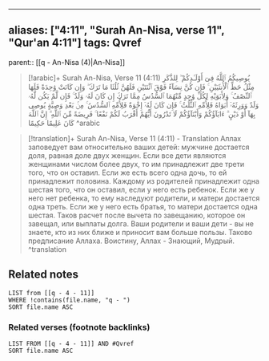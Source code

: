 
---
aliases: ["4:11", "Surah An-Nisa, verse 11", "Qur'an 4:11"]
tags: Qvref
---

parent:: [[q - An-Nisa (4)|An-Nisa]]

> [!arabic]+ Surah An-Nisa, Verse 11 (4:11)
> <span class="quran-arabic">يُوصِيكُمُ ٱللَّهُ فِىٓ أَوْلَـٰدِكُمْ ۖ لِلذَّكَرِ مِثْلُ حَظِّ ٱلْأُنثَيَيْنِ ۚ فَإِن كُنَّ نِسَآءً فَوْقَ ٱثْنَتَيْنِ فَلَهُنَّ ثُلُثَا مَا تَرَكَ ۖ وَإِن كَانَتْ وَٰحِدَةً فَلَهَا ٱلنِّصْفُ ۚ وَلِأَبَوَيْهِ لِكُلِّ وَٰحِدٍ مِّنْهُمَا ٱلسُّدُسُ مِمَّا تَرَكَ إِن كَانَ لَهُۥ وَلَدٌ ۚ فَإِن لَّمْ يَكُن لَّهُۥ وَلَدٌ وَوَرِثَهُۥٓ أَبَوَاهُ فَلِأُمِّهِ ٱلثُّلُثُ ۚ فَإِن كَانَ لَهُۥٓ إِخْوَةٌ فَلِأُمِّهِ ٱلسُّدُسُ ۚ مِنۢ بَعْدِ وَصِيَّةٍ يُوصِى بِهَآ أَوْ دَيْنٍ ۗ ءَابَآؤُكُمْ وَأَبْنَآؤُكُمْ لَا تَدْرُونَ أَيُّهُمْ أَقْرَبُ لَكُمْ نَفْعًا ۚ فَرِيضَةً مِّنَ ٱللَّهِ ۗ إِنَّ ٱللَّهَ كَانَ عَلِيمًا حَكِيمًا</span>
^arabic

> [!translation]+ Surah An-Nisa, Verse 11 (4:11) - Translation
> Аллах заповедует вам относительно ваших детей: мужчине достается доля, равная доле двух женщин. Если все дети являются женщинами числом более двух, то им принадлежит две трети того, что он оставил. Если же есть всего одна дочь, то ей принадлежит половина. Каждому из родителей принадлежит одна шестая того, что он оставил, если у него есть ребенок. Если же у него нет ребенка, то ему наследуют родители, и матери достается одна треть. Если же у него есть братья, то матери достается одна шестая. Таков расчет после вычета по завещанию, которое он завещал, или выплаты долга. Ваши родители и ваши дети - вы не знаете, кто из них ближе и приносит вам больше пользы. Таково предписание Аллаха. Воистину, Аллах - Знающий, Мудрый.
^translation



## Related notes
```dataview
LIST from [[q - 4 - 11]]
WHERE !contains(file.name, "q - ")
SORT file.name ASC
```

### Related verses (footnote backlinks)
```dataview
LIST FROM [[q - 4 - 11]] AND #Qvref
SORT file.name ASC
```


